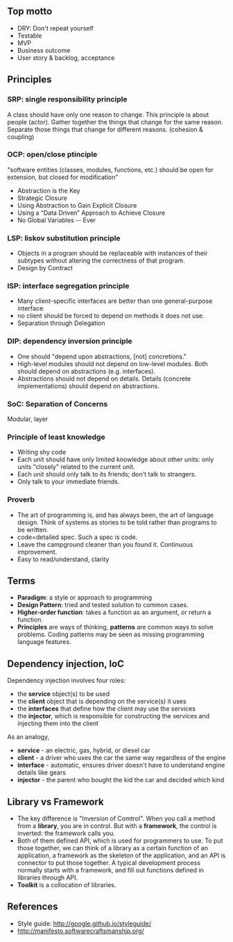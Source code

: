 ## Top motto
* DRY: Don't repeat yourself
* Testable
* MVP
* Business outcome
* User story & backlog, acceptance

## Principles
### SRP: single responsibility principle
A class should have only one reason to change. 
This principle is about people (actor).
Gather together the things that change for the same reason. Separate those things that change for different reasons. (cohesion & coupling)

### OCP: open/close ptinciple
 "software entities (classes, modules, functions, etc.) should be open for extension, but closed for modification"
* Abstraction is the Key
* Strategic Closure
* Using Abstraction to Gain Explicit Closure
* Using a “Data Driven” Approach to Achieve Closure
* No Global Variables -- Ever

### LSP: liskov substitution principle
* Objects in a program should be replaceable with instances of their subtypes without altering the correctness of that program.
* Design by Contract

### ISP: interface segregation principle
* Many client-specific interfaces are better than one general-purpose interface.
* no client should be forced to depend on methods it does not use.
* Separation through Delegation

### DIP: dependency inversion principle
* One should "depend upon abstractions, [not] concretions."
* High-level modules should not depend on low-level modules. Both should depend on abstractions (e.g. interfaces).
* Abstractions should not depend on details. Details (concrete implementations) should depend on abstractions.

### SoC: Separation of Concerns
Modular, layer

### Principle of least knowledge
* Writing shy code
* Each unit should have only limited knowledge about other units: only units "closely" related to the current unit.
* Each unit should only talk to its friends; don't talk to strangers.
* Only talk to your immediate friends.

### Proverb
* The art of programming is, and has always been, the art of language design. Think of systems as stories to be told rather than programs to be written.
* code=detailed spec. Such a spec is code.
* Leave the campground cleaner than you found it. Continuous improvement.
* Easy to read/understand, clarity


## Terms
* **Paradigm**: a style or approach to programming
* **Design Pattern**: tried and tested solution to common cases.
* **Higher-order function**: takes a function as an argument, or return a function.
* **Principles** are ways of thinking, **patterns** are common ways to solve problems. Coding patterns may be seen as missing programming language features.

## Dependency injection, IoC
Dependency injection involves four roles:
* the **service** object(s) to be used
* the **client** object that is depending on the service(s) it uses
* the **interfaces** that define how the client may use the services
* the **injector**, which is responsible for constructing the services and injecting them into the client

As an analogy,
* **service** - an electric, gas, hybrid, or diesel car
* **client** - a driver who uses the car the same way regardless of the engine
* **interface** - automatic, ensures driver doesn't have to understand engine details like gears
* **injector** - the parent who bought the kid the car and decided which kind

## Library vs Framework 
* The key difference is "Inversion of Comtrol". When you call a method from a **library**, you are in control. But with a **framework**, the control is inverted: the framework calls you.
* Both of them defined API, which is used for programmers to use. To put those together, we can think of a library as a certain function of an application, a framework as the skeleton of the application, and an API is connector to put those together. A typical development process normally starts with a framework, and fill out functions defined in libraries through API.
* **Toolkit** is a collocation of libraries.

## References
* Style guide: http://google.github.io/styleguide/
* http://manifesto.softwarecraftsmanship.org/
